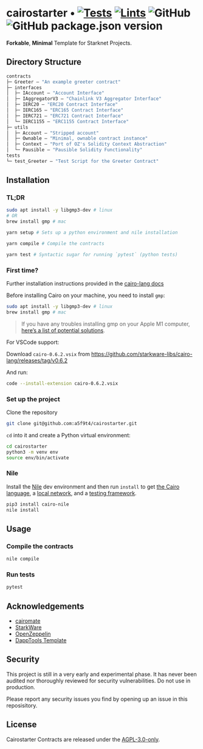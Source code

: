 # cairostarter • [![Tests](https://github.com/a5f9t4/cairostarter/actions/workflows/tests.yml/badge.svg)](https://github.com/a5f9t4/cairostarter/actions/workflows/tests.yml) [![Lints](https://github.com/a5f9t4/cairostarter/actions/workflows/lints.yml/badge.svg)](https://github.com/a5f9t4/cairostarter/actions/workflows/lints.yml) ![GitHub](https://img.shields.io/github/license/a5f9t4/cairostarter) ![GitHub package.json version](https://img.shields.io/github/package-json/v/a5f9t4/cairostarter)


**Forkable**, **Minimal** Template for Starknet Projects.

## Directory Structure

```ml
contracts
├─ Greeter — "An example greeter contract"
├─ interfaces
│  ├─ IAccount — "Account Interface"
│  ├─ IAggregatorV3 — "Chainlink V3 Aggregator Interface"
│  ├─ IERC20 — "ERC20 Contract Interface"
│  ├─ IERC165 — "ERC165 Contract Interface"
│  ├─ IERC721 — "ERC721 Contract Interface"
│  └─ IERC1155 — "ERC1155 Contract Interface"
├─ utils
│  ├─ Account — "Stripped account"
│  ├─ Ownable — "Minimal, ownable contract instance"
│  ├─ Context — "Port of OZ's Solidity Context Abstraction"
│  └─ Pausible — "Pausible Solidity Functionality"
tests
└─ test_Greeter — "Test Script for the Greeter Contract"
```

## Installation

### TL;DR

```bash
sudo apt install -y libgmp3-dev # linux
# OR
brew install gmp # mac

yarn setup # Sets up a python environment and nile installation

yarn compile # Compile the contracts

yarn test # Syntactic sugar for running `pytest` (python tests)
```

### First time?

Further installation instructions provided in the [cairo-lang docs](https://www.cairo-lang.org/docs/quickstart.html)

Before installing Cairo on your machine, you need to install `gmp`:
```bash
sudo apt install -y libgmp3-dev # linux
brew install gmp # mac
```
> If you have any troubles installing gmp on your Apple M1 computer, [here’s a list of potential solutions](https://github.com/OpenZeppelin/nile/issues/22).

For VSCode support:

Download `cairo-0.6.2.vsix` from https://github.com/starkware-libs/cairo-lang/releases/tag/v0.6.2

And run:
```bash
code --install-extension cairo-0.6.2.vsix
```

### Set up the project

Clone the repository

```bash
git clone git@github.com:a5f9t4/cairostarter.git
```

`cd` into it and create a Python virtual environment:

```bash
cd cairostarter
python3 -m venv env
source env/bin/activate
```

### Nile

Install the [Nile](https://github.com/OpenZeppelin/nile) dev environment and then run `install` to get [the Cairo language](https://www.cairo-lang.org/docs/quickstart.html), a [local network](https://github.com/Shard-Labs/starknet-devnet/), and a [testing framework](https://docs.pytest.org/en/6.2.x/).
```bash
pip3 install cairo-nile
nile install
```

## Usage

### Compile the contracts

```bash
nile compile
```

### Run tests

```bash
pytest
```


## Acknowledgements

- [cairomate](https://github.com/a5f9t4/cairomate)
- [StarkWare](https://starkware.co/)
- [OpenZeppelin](https://github.com/OpenZeppelin/cairo-contracts)
- [DappTools Template](https://github.com/gakonst/dapptools-template)

## Security

This project is still in a very early and experimental phase. It has never been audited nor thoroughly reviewed for security vulnerabilities. Do not use in production.

Please report any security issues you find by opening up an issue in this reposisitory.

## License

Cairostarter Contracts are released under the [AGPL-3.0-only](LICENSE).